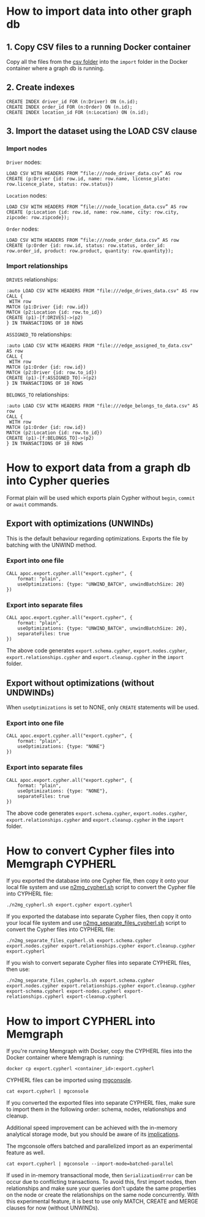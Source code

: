 # How to import data into other graph db

## 1. Copy CSV files to a running Docker container

Copy all the files from the [csv folder](https://github.com/memgraph/best-practices/tree/main/datasets/logistics_dataset/100K/csv) into the `import` folder in the Docker container where a graph db is running. 

## 2. Create indexes

```
CREATE INDEX driver_id FOR (n:Driver) ON (n.id);
CREATE INDEX order_id FOR (n:Order) ON (n.id);
CREATE INDEX location_id FOR (n:Location) ON (n.id);
```

## 3. Import the dataset using the LOAD CSV clause

### Import nodes

`Driver` nodes:
```
LOAD CSV WITH HEADERS FROM “file:///node_driver_data.csv” AS row
CREATE (p:Driver {id: row.id, name: row.name, license_plate: row.licence_plate, status: row.status})
```

`Location` nodes:
```
LOAD CSV WITH HEADERS FROM “file:///node_location_data.csv” AS row
CREATE (p:Location {id: row.id, name: row.name, city: row.city, zipcode: row.zipcode});
```

`Order` nodes:
```
LOAD CSV WITH HEADERS FROM “file:///node_order_data.csv” AS row
CREATE (p:Order {id: row.id, status: row.status, order_id: row.order_id, product: row.product, quantity: row.quantity});
```

### Import relationships

`DRIVES` relationships:
```
:auto LOAD CSV WITH HEADERS FROM "file:///edge_drives_data.csv" AS row
CALL {
 WITH row
MATCH (p1:Driver {id: row.id})
MATCH (p2:Location {id: row.to_id})
CREATE (p1)-[f:DRIVES]->(p2)
} IN TRANSACTIONS OF 10 ROWS
```

`ASSIGNED_TO` relationships:
```
:auto LOAD CSV WITH HEADERS FROM "file:///edge_assigned_to_data.csv" AS row
CALL {
 WITH row
MATCH (p1:Order {id: row.id})
MATCH (p2:Driver {id: row.to_id})
CREATE (p1)-[f:ASSIGNED_TO]->(p2)
} IN TRANSACTIONS OF 10 ROWS
```

`BELONGS_TO` relationships:
```
:auto LOAD CSV WITH HEADERS FROM "file:///edge_belongs_to_data.csv" AS row
CALL {
 WITH row
MATCH (p1:Order {id: row.id})
MATCH (p2:Location {id: row.to_id})
CREATE (p1)-[f:BELONGS_TO]->(p2)
} IN TRANSACTIONS OF 10 ROWS
```

# How to export data from a graph db into Cypher queries
Format plain will be used which exports plain Cypher without `begin`, `commit` or `await` commands. 

## Export with optimizations (UNWINDs)

This is the default behaviour regarding optimizations. Exports the file by batching with the UNWIND method.

### Export into one file

```
CALL apoc.export.cypher.all("export.cypher", {
    format: "plain",
    useOptimizations: {type: "UNWIND_BATCH", unwindBatchSize: 20}
})
```

### Export into separate files
```
CALL apoc.export.cypher.all("export.cypher", {
    format: "plain",
    useOptimizations: {type: "UNWIND_BATCH", unwindBatchSize: 20},
    separateFiles: true
})
```

The above code generates `export.schema.cypher`, `export.nodes.cypher`, `export.relationships.cypher` and `export.cleanup.cypher` in the `import` folder.

## Export without optimizations (without UNDWINDs)
When `useOptimizations` is set to NONE, only `CREATE` statements will be used. 

### Export into one file

```
CALL apoc.export.cypher.all("export.cypher", {
    format: "plain",
    useOptimizations: {type: "NONE"}
})
```

### Export into separate files

```
CALL apoc.export.cypher.all("export.cypher", {
    format: "plain",
    useOptimizations: {type: "NONE"},
    separateFiles: true
})
```

The above code generates `export.schema.cypher`, `export.nodes.cypher`, `export.relationships.cypher` and `export.cleanup.cypher` in the `import` folder.

# How to convert Cypher files into Memgraph CYPHERL

If you exported the database into one Cypher file, then copy it onto your local file system and use [n2mg_cypherl.sh](https://github.com/memgraph/memgraph/blob/master/import/n2mg_cypherl.sh) script to convert the Cypher file into CYPHERL file:

```
./n2mg_cypherl.sh export.cypher export.cypherl
```

If you exported the database into separate Cypher files, then copy it onto your local file system and use [n2mg_separate_files_cypherl.sh](https://github.com/memgraph/memgraph/blob/master/import/n2mg_cypherl.sh) script to convert the Cypher files into CYPHERL file:

```
./n2mg_separate_files_cypherl.sh export.schema.cypher export.nodes.cypher export.relationships.cypher export.cleanup.cypher export.cypherl
```

If you wish to convert separate Cypher files into separate CYPHERL files, then use:

```
./n2mg_separate_files_cypherls.sh export.schema.cypher export.nodes.cypher export.relationships.cypher export.cleanup.cypher export-schema.cypherl export-nodes.cypherl export-relationships.cypherl export-cleanup.cypherl
```

# How to import CYPHERL into Memgraph

If you're running Memgraph with Docker, copy the CYPHERL files into the Docker container where Memgraph is running:

```
docker cp export.cypherl <container_id>:export.cypherl
```

CYPHERL files can be imported using [mgconsole](https://github.com/memgraph/mgconsole?tab=readme-ov-file#export--import-into-memgraph).

```
cat export.cypherl | mgconsole
```

If you converted the exported files into separate CYPHERL files, make sure to import them in the following order: schema, nodes, relationships and cleanup.

Additional speed improvement can be achieved with the in-memory analytical storage mode, but you should be aware of its [implications](https://memgraph.com/docs/fundamentals/storage-memory-usage#implications). 

The mgconsole offers batched and parallelized import as an experimental feature as well.

```
cat export.cypherl | mgconsole --import-mode=batched-parallel
```

If used in in-memory transactional mode, then `SerializationError` can be occur due to conflicting transactions. To avoid this, first import nodes, then relationships and make sure your queries don't update the same properties on the node or create the relationships on the same node concurrently. With this experimental feature, it is best to use only MATCH, CREATE and MERGE clauses for now (without UNWINDs).




